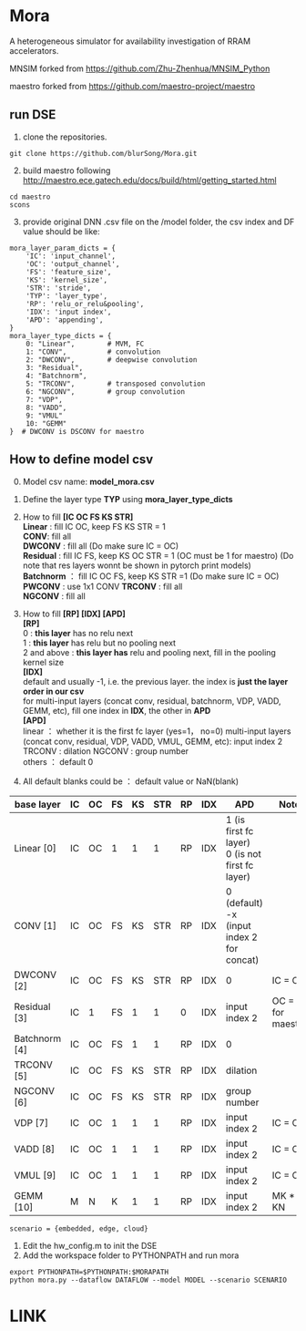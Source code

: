 # Mora
  A heterogeneous simulator for availability investigation of RRAM accelerators.
  
  MNSIM forked from https://github.com/Zhu-Zhenhua/MNSIM_Python
  
  maestro forked from https://github.com/maestro-project/maestro


## run DSE
1. clone the repositories.  
```
git clone https://github.com/blurSong/Mora.git
```
2. build maestro following http://maestro.ece.gatech.edu/docs/build/html/getting_started.html
```
cd maestro
scons
```
3. provide original DNN .csv file on the /model folder, the csv index and DF value should be like: 
   
```
mora_layer_param_dicts = {
    'IC': 'input_channel',
    'OC': 'output_channel',
    'FS': 'feature_size',
    'KS': 'kernel_size',
    'STR': 'stride',
    'TYP': 'layer_type',
    'RP': 'relu_or_relu&pooling',
    'IDX': 'input index',
    'APD': 'appending',
}
mora_layer_type_dicts = {
    0: "Linear",        # MVM, FC
    1: "CONV",          # convolution
    2: "DWCONV",        # deepwise convolution
    3: "Residual",
    4: "Batchnorm",
    5: "TRCONV",        # transposed convolution
    6: "NGCONV",        # group convolution
    7: "VDP",
    8: "VADD",
    9: "VMUL"
    10: "GEMM" 
}  # DWCONV is DSCONV for maestro
```
##  How to define model csv

0. Model csv name: **model_mora.csv**

1. Define the layer type **TYP** using **mora_layer_type_dicts**

2. How to fill **[IC OC FS KS STR]**  
    **Linear**  : fill IC OC, keep FS KS STR = 1  
    **CONV**: fill all  
    **DWCONV**  : fill all (Do make sure IC = OC)  
   **Residual** : fill IC FS, keep KS OC STR = 1 (OC must be 1 for maestro)
            (Do note that res layers wonnt be shown in pytorch print models)  
    **Batchnorm** ： fill IC OC FS, keep KS STR =1 (Do make sure IC = OC)  
    **PWCONV** : use 1x1 CONV
    **TRCONV** : fill all  
    **NGCONV** :  fill all 
3. How to fill **[RP] [IDX] [APD]**  
          **[RP]**  
                   0 : **this layer**  has no relu next  
                   1 : **this layer**  has relu but no pooling next  
                   2 and above : **this layer has**  relu and pooling next, fill in the pooling kernel size    
          **[IDX]**      
                   default and usually -1, i.e. the previous layer. the index is **just the layer order in our csv**  
                   for multi-input layers (concat conv, residual, batchnorm, VDP, VADD, GEMM, etc), fill one index in **IDX**, the other in **APD**  
          **[APD]**  
                  linear ： whether it is the first fc layer (yes=1， no=0) 
                  multi-input layers (concat conv, residual, VDP, VADD, VMUL, GEMM, etc): input index 2  
                  TRCONV : dilation
                  NGCONV : group number  
                  others ： default 0  
4. All default blanks could be ： default value or NaN(blank)

| base layer    | IC  | OC  | FS  | KS  | STR | RP  | IDX | APD                                                  | Note               |
| ------------- | --- | --- | --- | --- | --- | --- | --- | ---------------------------------------------------- | ------------------ |
| Linear  [0]   | IC  | OC  | 1   | 1   | 1   | RP  | IDX | 1 (is first fc layer) <br> 0 (is not first fc layer) |                    |
| CONV    [1]   | IC  | OC  | FS  | KS  | STR | RP  | IDX | 0 (default) <br> -x (input index 2 for concat)       |                    |
| DWCONV [2]    | IC  | OC  | FS  | KS  | STR | RP  | IDX | 0                                                    | IC = OC            |
| Residual [3]  | IC  | 1   | FS  | 1   | 1   | 0   | IDX | input index 2                                        | OC = 1 for maestro |
| Batchnorm [4] | IC  | OC  | FS  | 1   | 1   | RP  | IDX | 0                                                    |                    |
| TRCONV [5]    | IC  | OC  | FS  | KS  | STR | RP  | IDX | dilation                                             |                    |
| NGCONV [6]    | IC  | OC  | FS  | KS  | STR | RP  | IDX | group number                                         |                    |
| VDP [7]       | IC  | OC  | 1   | 1   | 1   | RP  | IDX | input index 2                                        | IC = OC            |
| VADD [8]      | IC  | OC  | 1   | 1   | 1   | RP  | IDX | input index 2                                        | IC = OC            |
| VMUL [9]      | IC  | OC  | 1   | 1   | 1   | RP  | IDX | input index 2                                        | IC = OC            |
| GEMM [10]     | M   | N   | K   | 1   | 1   | RP  | IDX | input index 2                                        | MK * KN            |


```
scenario = {embedded, edge, cloud}
```
1. Edit the hw_config.m to init the DSE
2. Add the workspace folder to PYTHONPATH and run mora
```
export PYTHONPATH=$PYTHONPATH:$MORAPATH
python mora.py --dataflow DATAFLOW --model MODEL --scenario SCENARIO
```
# LINK

